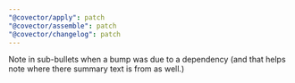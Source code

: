 ```yaml
---
"@covector/apply": patch
"@covector/assemble": patch
"@covector/changelog": patch
---
```


Note in sub-bullets when a bump was due to a dependency (and that helps note where there summary text is from as well.)
